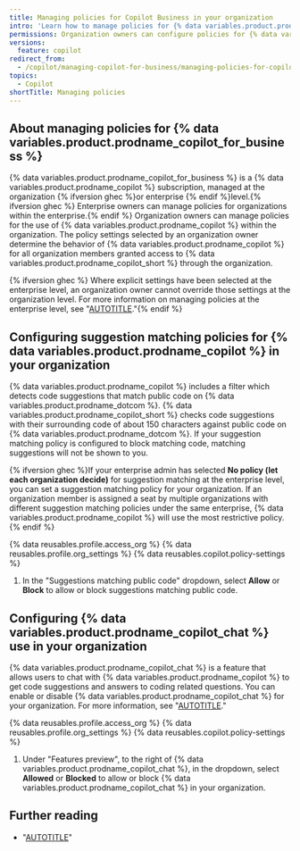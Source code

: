 ```yaml
---
title: Managing policies for Copilot Business in your organization
intro: 'Learn how to manage policies for {% data variables.product.prodname_copilot_for_business %} in your organization.'
permissions: Organization owners can configure policies for {% data variables.product.prodname_copilot_for_business %} for their organization.
versions:
  feature: copilot
redirect_from:
  - /copilot/managing-copilot-for-business/managing-policies-for-copilot-for-business-in-your-organization
topics:
  - Copilot
shortTitle: Managing policies
---
```


## About managing policies for {% data variables.product.prodname_copilot_for_business %}

{% data variables.product.prodname_copilot_for_business %} is a {% data variables.product.prodname_copilot %} subscription, managed at the organization {% ifversion ghec %}or enterprise {% endif %}level.{% ifversion ghec %} Enterprise owners can manage policies for organizations within the enterprise.{% endif %} Organization owners can manage policies for the use of {% data variables.product.prodname_copilot %} within the organization. The policy settings selected by an organization owner determine the behavior of {% data variables.product.prodname_copilot %} for all organization members granted access to {% data variables.product.prodname_copilot_short %} through the organization.

{% ifversion ghec %} Where explicit settings have been selected at the enterprise level, an organization owner cannot override those settings at the organization level. For more information on managing policies at the enterprise level, see "[AUTOTITLE](/admin/policies/enforcing-policies-for-your-enterprise/enforcing-policies-for-github-copilot-in-your-enterprise)."{% endif %}

## Configuring suggestion matching policies for {% data variables.product.prodname_copilot %} in your organization

{% data variables.product.prodname_copilot %} includes a filter which detects code suggestions that match public code on {% data variables.product.prodname_dotcom %}. {% data variables.product.prodname_copilot_short %} checks code suggestions with their surrounding code of about 150 characters against public code on {% data variables.product.prodname_dotcom %}. If your suggestion matching policy is configured to block matching code, matching suggestions will not be shown to you.

{% ifversion ghec %}If your enterprise admin has selected **No policy (let each organization decide)** for suggestion matching at the enterprise level, you can set a suggestion matching policy for your organization. If an organization member is assigned a seat by multiple organizations with different suggestion matching policies under the same enterprise, {% data variables.product.prodname_copilot %} will use the most restrictive policy.{% endif %}

{% data reusables.profile.access_org %}
{% data reusables.profile.org_settings %}
{% data reusables.copilot.policy-settings %}
1. In the "Suggestions matching public code" dropdown, select **Allow** or **Block** to allow or block suggestions matching public code.

## Configuring {% data variables.product.prodname_copilot_chat %} use in your organization

{% data variables.product.prodname_copilot_chat %} is a feature that allows users to chat with {% data variables.product.prodname_copilot %} to get code suggestions and answers to coding related questions. You can enable or disable {% data variables.product.prodname_copilot_chat %} for your organization. For more information, see "[AUTOTITLE](/copilot/github-copilot-chat/about-github-copilot-chat)."

{% data reusables.profile.access_org %}
{% data reusables.profile.org_settings %}
{% data reusables.copilot.policy-settings %}
1. Under "Features preview", to the right of {% data variables.product.prodname_copilot_chat %}, in the dropdown, select **Allowed** or **Blocked** to allow or block {% data variables.product.prodname_copilot_chat %} in your organization.

## Further reading

- "[AUTOTITLE](/free-pro-team@latest/site-policy/privacy-policies/github-copilot-business-privacy-statement)"
